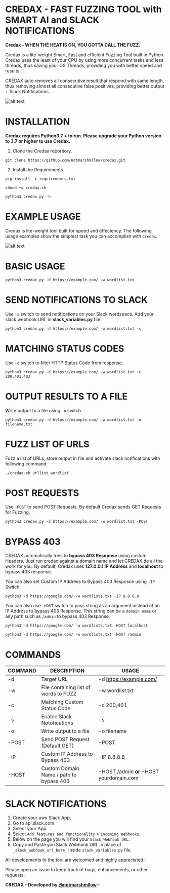 # CREDAX - FAST FUZZING TOOL with SMART AI and SLACK NOTIFICATIONS
**Credax - WHEN THE HEAT IS ON, YOU GOTTA CALL THE FUZZ.**


Credax is a lite-weight Smart, Fast and efficient Fuzzing Tool built in Python. Credax uses the least of your CPU by using more concurrent tasks and less threads, thus saving your OS Threads, providing you with better speed and results.

CREDAX auto removes all consecutive result that respond with same length, thus removing almost all consecutive false positives, providing better output + Slack Notifications. 

![alt text](https://github.com/notmarshmllow/credax/blob/main/CREDAX.gif)

# INSTALLATION

**Credax requires Python3.7 + to run. Please upgrade your Python version to 3.7 or higher to use Credax.**

1. Clone the Credax reporitory.

`git clone https://github.com/notmarshmllow/credax.git`

2. Install the Requirements

`pip install -r requirements.txt`

`chmod +x credax.sh`

`python3 credax.py -h`

# EXAMPLE USAGE

Credax is lite-weight tool built for speed and effeciency. 
The following usage examples show the simplest task you can accomplish with `Credax`.
  
  
  ![alt text](https://github.com/notmarshmllow/credax/blob/main/image_credax.png?raw=True)
  
  
  
 # BASIC USAGE
  
  `python3 credax.py -d https://example.com/ -w wordlist.txt`
  
 # SEND NOTIFICATIONS TO SLACK
 Use `-s` switch to send notifications on your Slack wordspace. Add your slack webhook URL in **slack_variables.py** file.
  
  `python3 credax.py -d https://example.com/ -w wordlist.txt -s`
  
  # MATCHING STATUS CODES
  Use `-c` switch to filter HTTP Status Code from response. 
   
  `python3 credax.py -d https://example.com/ -w wordlist.txt -c 200,401,403`
  
  # OUTPUT RESULTS TO A FILE
  Write output to a file using `-o` switch.
  
  `python3 credax.py -d https://example.com/ -w wordlist.txt -o filename.txt`
  
  # FUZZ LIST OF URLS
  
  Fuzz a list of URLs, store output in file and activate slack notifications with following command.
  
  `./credax.sh urllist wordlist`
  
  # POST REQUESTS
  
  Use `-POST` to send POST Requests. By default Credax sends GET Requests for Fuzzing.
  
  `python3 credax.py -d https://example.com/ -w wordlist.txt -POST`
  
  # BYPASS 403
 
 CREDAX automatically tries to **bypass 403 Resopnse** using custom Headers. Just run credax against a domain name and let CREDAX do all the work for you.
 By default, Credax uses **127.0.0.1 IP Address** and **localhost** to bypass 403 response. 
 
 You can also set Custom IP Address to Bypass 403 Resposne using `-IP` Switch. 
 
 `python3 -d https://google.com/ -w wordlists.txt -IP 8.8.8.8`
 
 You can also use `-HOST` switch to pass string as an argument instead of an IP Address to bypass 403 Response. This string can be a `domain name` or any path such as `/admin` to bypass 403 Response.
 
 `python3 -d https://google.com/ -w wordlists.txt -HOST localhost`
 
 `python3 -d https://google.com/ -w wordlists.txt -HOST /admin`
 
 # COMMANDS
 
 COMMAND | DESCRIPTION | USAGE
 --------|-------------|-------
  -d | Target URL | -d https://example.com/ 
 -w | File containing list of words to FUZZ | -w wordlist.txt
 -c | Matching Custom Status Code | -c 200,401
 -s | Enable Slack Notofications | -s
 -o | Write output to a file | -o filename
 -POST | Send POST Request (Default GET) | -POST
 -IP | Custom IP Address to Bypass 403 | -IP 8.8.8.8
 -HOST | Custom Domain Name / path to bypass 403 | -HOST /admin **or** -HOST yourdomain.com
  
  
  
  # SLACK NOTIFICATIONS
  
1. Create your own Slack App.
2. Go to api.slack.com
3. Select your App
4. Select `Add features and functionality` > `Incoming Webhooks`.
5. Below on the page you will find your `Slack Webhook URL`.
6. Copy and Paste you Slack Webhook URL in place of `_slack_webhook_url_here_` inside `slack_variables.py` file.


All developments to the tool are welcomed and highly appreciated ! 

Please open an issue to keep track of bugs, enhancements, or other requests.





**CREDAX - Developed by [@notmarshmllow](https://twitter.com/notmarshmllow)**:sparkles:
